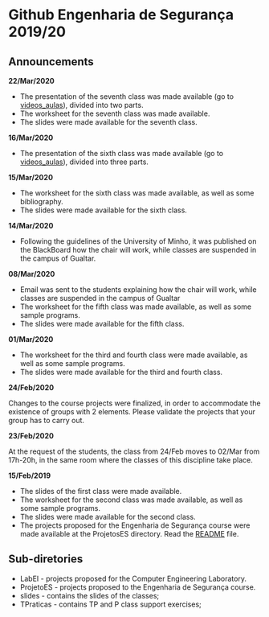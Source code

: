 # Github Engenharia de Segurança 2019/20

## Announcements

**22/Mar/2020**


- The presentation of the seventh class was made available (go to [videos_aulas](videos_aulas)), divided into two parts.
- The worksheet for the seventh class was made available.
- The slides were made available for the seventh class.


**16/Mar/2020**


- The presentation of the sixth class was made available (go to [videos_aulas](videos_aulas)), divided into three parts.

**15/Mar/2020**

- The worksheet for the sixth class was made available, as well as some bibliography.
- The slides were made available for the sixth class.


**14/Mar/2020**


- Following the guidelines of the University of Minho, it was published on the BlackBoard how the chair will work, while classes are suspended in the campus of Gualtar.


**08/Mar/2020**

- Email was sent to the students explaining how the chair will work, while classes are suspended in the campus of Gualtar
- The worksheet for the fifth class was made available, as well as some sample programs.
- The slides were made available for the fifth class.


**01/Mar/2020**

- The worksheet for the third and fourth class were made available, as well as some sample programs.
- The slides were made available for the third and fourth class.



**24/Feb/2020**

Changes to the course projects were finalized, in order to accommodate the existence of groups with 2 elements. Please validate the projects that your group has to carry out.


**23/Feb/2020**

At the request of the students, the class from 24/Feb moves to 02/Mar from 17h-20h, in the same room where the classes of this discipline take place.


**15/Feb/2019**

- The slides of the first class were made available.
- The worksheet for the second class was made available, as well as some sample programs.
- The slides were made available for the second class.
- The projects proposed for the Engenharia de Segurança course were made available at the ProjetosES directory. Read the [README](ProjectsES/README.eng.md) file.



## Sub-diretories

-   LabEI - projects proposed for the Computer Engineering Laboratory.
-   ProjetoES - projects proposed to the Engenharia de Segurança course.
-   slides - contains the slides of the classes;
-   TPraticas - contains TP and P class support exercises;



